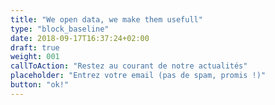 ```yaml
---
title: "We open data, we make them usefull"
type: "block_baseline"
date: 2018-09-17T16:37:24+02:00
draft: true
weight: 001
callToAction: "Restez au courant de notre actualités"
placeholder: "Entrez votre email (pas de spam, promis !)"
button: "ok!"
---
```


